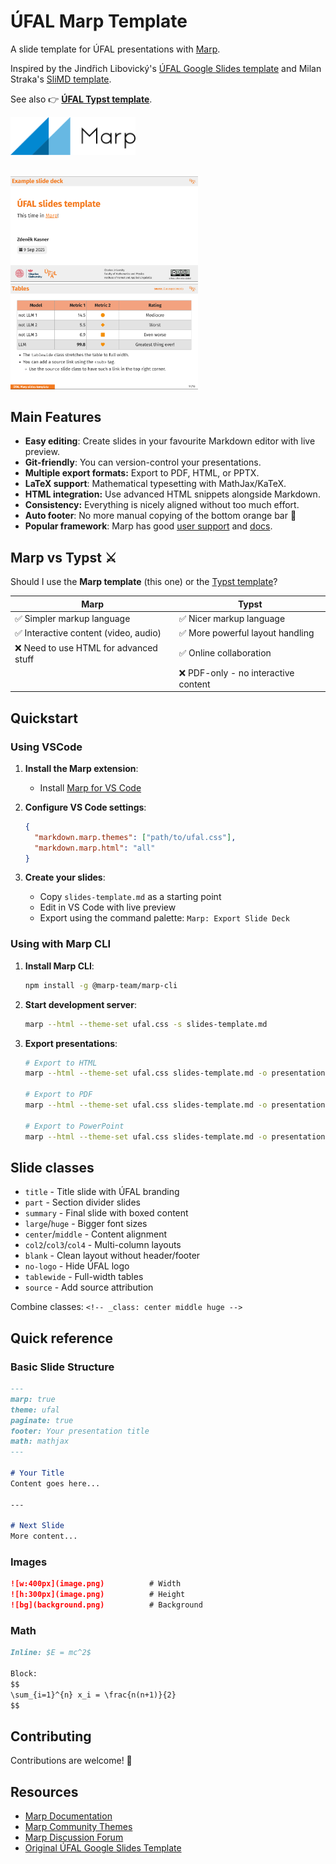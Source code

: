 # ÚFAL Marp Template

A slide template for ÚFAL presentations with [Marp](https://marp.app/).

Inspired by the Jindřich Libovický's [ÚFAL Google Slides template](https://docs.google.com/presentation/d/1cE1fyaG9qWXJo5Upzi_i8mXMqUGbuYDgwqvHGYRgBSE/edit?usp=sharing) and Milan Straka's [SliMD template](https://github.com/ufal/slimd).

See also 👉️ **[ÚFAL Typst template](https://github.com/kasnerz/marp-ufal)**.

<img src="img/marp.png" width="200px"/>
<br>
<br>
<p>
<img src="img/title.png" width="300px"/>
<img src="img/table.png" width="300px"/>
</p>




## Main Features

* **Easy editing**: Create slides in your favourite Markdown editor with live preview.
* **Git-friendly**: You can version-control your presentations.
* **Multiple export formats:** Export to PDF, HTML, or PPTX.
* **LaTeX support**: Mathematical typesetting with MathJax/KaTeX.
* **HTML integration:** Use advanced HTML snippets alongside Markdown.
* **Consistency:** Everything is nicely aligned without too much effort.
* **Auto footer**: No more manual copying of the bottom orange bar 💪
* **Popular framework**:  Marp has good [user support](https://github.com/orgs/marp-team/discussions) and [docs](https://marpit.marp.app).


## Marp vs Typst ⚔️

Should I use the **Marp template** (this one) or the [Typst template](https://github.com/kasnerz/typst-slides-ufal)?

| Marp                                  | Typst                               |
| ------------------------------------- | ----------------------------------- |
| ✅ Simpler markup language             | ✅ Nicer markup language             |
| ✅ Interactive content (video, audio)  | ✅ More powerful layout handling     |
| ❌ Need to use HTML for advanced stuff | ✅ Online collaboration              |
|                                       | ❌ PDF-only - no interactive content |


## Quickstart


### Using VSCode

1. **Install the Marp extension**:
   - Install [Marp for VS Code](https://marketplace.visualstudio.com/items?itemName=marp-team.marp-vscode)

2. **Configure VS Code settings**:
   ```json
   {
     "markdown.marp.themes": ["path/to/ufal.css"],
     "markdown.marp.html": "all"
   }
   ```

3. **Create your slides**:
   - Copy `slides-template.md` as a starting point
   - Edit in VS Code with live preview
   - Export using the command palette: `Marp: Export Slide Deck`

### Using with Marp CLI

1. **Install Marp CLI**:
   ```bash
   npm install -g @marp-team/marp-cli
   ```

2. **Start development server**:
   ```bash
   marp --html --theme-set ufal.css -s slides-template.md
   ```

3. **Export presentations**:
   ```bash
   # Export to HTML
   marp --html --theme-set ufal.css slides-template.md -o presentation.html
   
   # Export to PDF
   marp --html --theme-set ufal.css slides-template.md -o presentation.pdf
   
   # Export to PowerPoint
   marp --html --theme-set ufal.css slides-template.md -o presentation.pptx
   ```

## Slide classes

- `title` - Title slide with ÚFAL branding
- `part` - Section divider slides
- `summary` - Final slide with boxed content
- `large`/`huge` - Bigger font sizes
- `center`/`middle` - Content alignment
- `col2`/`col3`/`col4` - Multi-column layouts
- `blank` - Clean layout without header/footer
- `no-logo` - Hide ÚFAL logo
- `tablewide` - Full-width tables
- `source` - Add source attribution

Combine classes: `<!-- _class: center middle huge -->`

## Quick reference

### Basic Slide Structure
```markdown
---
marp: true
theme: ufal
paginate: true
footer: Your presentation title
math: mathjax
---

# Your Title
Content goes here...

---

# Next Slide
More content...
```

### Images
```markdown
![w:400px](image.png)          # Width
![h:300px](image.png)          # Height
![bg](background.png)          # Background
```

### Math
```markdown
Inline: $E = mc^2$

Block:
$$
\sum_{i=1}^{n} x_i = \frac{n(n+1)}{2}
$$
```

## Contributing

Contributions are welcome! 🫵

## Resources

- [Marp Documentation](https://marpit.marp.app/)
- [Marp Community Themes](https://rnd195.github.io/marp-community-themes/)
- [Marp Discussion Forum](https://github.com/orgs/marp-team/discussions)
- [Original ÚFAL Google Slides Template](https://docs.google.com/presentation/d/1cE1fyaG9qWXJo5Upzi_i8mXMqUGbuYDgwqvHGYRgBSE/edit?usp=sharing)
